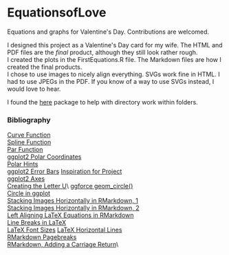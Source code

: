 # EquationsofLove
Equations and graphs for Valentine's Day.
Contributions are welcomed.

I designed this project as a Valentine's Day card for my wife. The HTML and PDF files are the *final* product, although they still look rather rough.\
I created the plots in the FirstEquations.R file.
The Markdown files are how I created the final products.\
I chose to use images to nicely align everything. SVGs work fine in HTML. I had to use JPEGs in the PDF. If you know of a way to use SVGs instead, I would love to hear.

I found the [here](https://cran.r-project.org/web/packages/here/vignettes/rmarkdown.html) package to help with directory work within folders.

### Bibliography
[Curve Function](https://www.math.ucla.edu/~anderson/rw1001/library/base/html/curve.html)\
[Spline Function](https://www.math.ucla.edu/~anderson/rw1001/library/base/html/splinefun.html)\
[Par Function](https://www.math.ucla.edu/~anderson/rw1001/library/base/html/par.html)\
[ggplot2 Polar Coordinates](https://ggplot2.tidyverse.org/reference/coord_polar.html)\
[Polar Hints](https://stackoverflow.com/questions/39773933/how-to-get-a-really-periodic-polar-surface-plot-with-ggplot)\
[ggplot2 Error Bars](http://sape.inf.usi.ch/quick-reference/ggplot2/geom_errorbar)
[Inspiration for Project](https://www.lenfisherscience.com/36-all-you-need-is-love-mathematical-style/)\
[ggplot2 Axes](http://www.sthda.com/english/wiki/ggplot2-axis-scales-and-transformations)\
[Creating the Letter U](http://jwilson.coe.uga.edu/emt668/EMAT6680.Folders/Maddox/Maddox.2/Maddox.2.html#:~:text=As%20a%20increases%2C%20the%20sides,a%20is%20equal%20to%20zero.)\
[ggforce geom_circle()](https://www.rdocumentation.org/packages/ggforce/versions/0.3.2/topics/geom_circle)\
[Circle in ggplot](https://community.rstudio.com/t/circle-in-ggplot2/8543/3)\
[Stacking Images Horizontally in RMarkdown, 1](https://community.rstudio.com/t/how-to-stack-two-images-horizontally-in-r-markdown/18941/3)\
[Stacking Images Horizontally in RMarkdown, 2](https://community.rstudio.com/t/how-to-stack-two-images-horizontally-in-r-markdown/18941/11)\
[Left Aligning LaTeX Equations in RMarkdown](https://stackoverflow.com/questions/28748301/how-can-i-left-align-latex-equations-in-r-markdown)\
[Line Breaks in LaTeX](https://www.overleaf.com/learn/latex/Line_breaks_and_blank_spaces)\
[LaTeX Font Sizes](https://texblog.org/2012/08/29/changing-the-font-size-in-latex/)
[LaTeX Horizontal Lines](https://tex.stackexchange.com/questions/19579/horizontal-line-spanning-the-entire-document-in-latex/19582)\
[RMarkdown Pagebreaks](https://bookdown.org/yihui/rmarkdown-cookbook/pagebreaks.html)\
[RMarkdown, Adding a Carriage Return](https://stackoverflow.com/questions/33191744/how-to-add-new-line-in-markdown-presentation#:~:text=When%20you%20do%20want%20to,more%20spaces%2C%20then%20type%20return.&text=How%20to%20add%20new%20line%20in%20Markdown%20presentation%3F,-Check%20the%20following&text=To%20force%20a%20line%20return,the%20end%20of%20a%20line.)\
